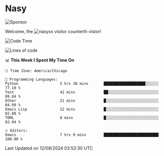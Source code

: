 # Nasy

<!--
<p align="center">
<img height="200" src="https://github-readme-stats.vercel.app/api?username=nasyxx&count_private=true&show_icons=true&theme=dracula&include_all_commits=true"/>
<img height="200" src="https://github-readme-stats.vercel.app/api/top-langs/?username=nasyxx&theme=dracula&hide=html,jupyter+notebook&count_private=true&show_icons=true"/>
</p>

  
----------------
-->

![Sponsor](https://img.shields.io/static/v1.svg?label=Sponsor&message=%E2%9D%A4&logo=GitHub&style=flat&color=pink)
 
Welcome, the ![nasyxx visitor counter](https://count.getloli.com/get/@nasyxx?theme=rule34)th vistor!
 
<!--START_SECTION:waka-->
![Code Time](http://img.shields.io/badge/Code%20Time-4%2C566%20hrs%2034%20mins-blue)

![Lines of code](https://img.shields.io/badge/From%20Hello%20World%20I%27ve%20Written-6.4%20million%20lines%20of%20code-blue)

📊 **This Week I Spent My Time On** 

```text
🕑︎ Time Zone: America/Chicago

💬 Programming Languages: 
Python                   5 hrs 30 mins       ███████████████████░░░░░░   77.10 % 
Text                     42 mins             ██░░░░░░░░░░░░░░░░░░░░░░░   09.84 % 
Other                    21 mins             █░░░░░░░░░░░░░░░░░░░░░░░░   04.99 % 
Emacs Lisp               12 mins             █░░░░░░░░░░░░░░░░░░░░░░░░   02.88 % 
TOML                     8 mins              █░░░░░░░░░░░░░░░░░░░░░░░░   02.04 % 

🔥 Editors: 
Emacs                    7 hrs 9 mins        █████████████████████████   100.00 % 
```


 Last Updated on 12/08/2024 03:52:30 UTC
<!--END_SECTION:waka-->

<!-- ![visitors](https://visitor-badge.laobi.icu/badge?page_id=nasyxx.nasyxx) -->
